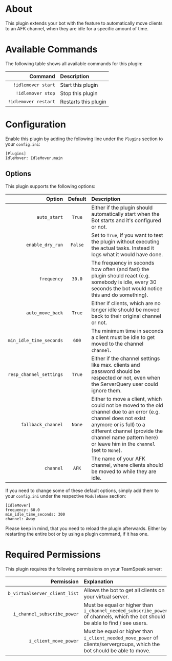 # About

This plugin extends your bot with the feature to automatically move clients to an AFK channel, when they are idle for a specific amount of time.


# Available Commands

The following table shows all available commands for this plugin:

| Command | Description |
| ---:   | :--- |
| `!idlemover start` | Start this plugin |
| `!idlemover stop` | Stop this plugin |
| `!idlemover restart` | Restarts this plugin |


# Configuration

Enable this plugin by adding the following line under the `Plugins` section to your `config.ini`:

```
[Plugins]
IdleMover: IdleMover.main
```

## Options

This plugin supports the following options:

| Option | Default | Description |
| ---: | :---: | :--- |
| `auto_start` | `True` | Either if the plugin should automatically start when the Bot starts and it's configured or not. |
| `enable_dry_run` | `False` | Set to `True`, if you want to test the plugin without executing the actual tasks. Instead it logs what it would have done. |
| `frequency` | `30.0` | The frequency in seconds how often (and fast) the plugin should react (e.g. somebody is idle, every 30 seconds the bot would notice this and do something). |
| `auto_move_back` | `True` | Either if clients, which are no longer idle should be moved back to their original channel or not. |
| `min_idle_time_seconds` | `600` | The minimum time in seconds a client must be idle to get moved to the channel `channel`. |
| `resp_channel_settings` | `True` | Either if the channel settings like max. clients and password should be respected or not, even when the ServerQuery user could ignore them. |
| `fallback_channel` | `None` | Either to move a client, which could not be moved to the old channel due to an error (e.g. channel does not exist anymore or is full) to a different channel (provide the channel name pattern here) or leave him in the `channel` (set to `None`). |
| `channel` | `AFK` | The name of your AFK channel, where clients should be moved to while they are idle. |

If you need to change some of these default options, simply add them to your `config.ini` under the respective `ModuleName` section:

```
[IdleMover]
frequency: 60.0
min_idle_time_seconds: 300
channel: Away
```

Please keep in mind, that you need to reload the plugin afterwards. Either by restarting the entire bot or by using a plugin command, if it has one.


# Required Permissions

This plugin requires the following permissions on your TeamSpeak server:

| Permission | Explanation |
| ---: | :--- |
| `b_virtualserver_client_list` | Allows the bot to get all clients on your virtual server. |
| `i_channel_subscribe_power` | Must be equal or higher than `i_channel_needed_subscribe_power` of channels, which the bot should be able to find / see users. |
| `i_client_move_power` | Must be equal or higher than `i_client_needed_move_power` of clients/servergroups, which the bot should be able to move. |
